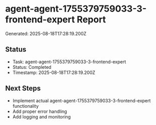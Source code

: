# agent-agent-1755379759033-3-frontend-expert Report

Generated: 2025-08-18T17:28:19.200Z

## Status
- Task: agent-agent-1755379759033-3-frontend-expert
- Status: Completed
- Timestamp: 2025-08-18T17:28:19.200Z

## Next Steps
- Implement actual agent-agent-1755379759033-3-frontend-expert functionality
- Add proper error handling
- Add logging and monitoring
